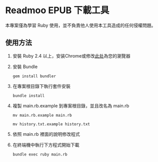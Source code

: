 # Readmoo EPUB 下載工具

本專案僅為學習 Ruby 使用，並不負責他人使用本工具造成的任何侵權問題。

## 使用方法
1. 安裝 Ruby 2.4 以上，安装Chrome或修改[此处](https://github.com/NomadThanatos/readmoo-dl/blob/master/lib/readmoo_dl/API.rb#L43)為您的瀏覽器

2. 安裝 Bundle

    ``` gem install bundler ```

3. 在專案根目錄下執行套件安裝

    ``` bundle install ```

4. 複製 main.rb.example 到專案根目錄，並且改名為 main.rb
    
    ``` mv main.rb.example main.rb ```
   
    ``` mv history.txt.example history.txt ```
    
5. 依照 main.rb 裡面的說明修改程式

6. 在終端機中執行下方程式開始下載
    
    ``` bundle exec ruby main.rb ```
